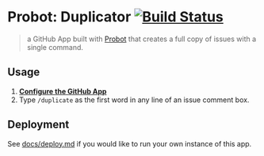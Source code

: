 # Probot: Duplicator [![Build Status](https://travis-ci.org/raulriera/probot-duplicator.svg?branch=master)](https://travis-ci.org/raulriera/probot-duplicator)

> a GitHub App built with [Probot](https://github.com/probot/probot) that creates a full copy of issues with a single command.

## Usage

1. **[Configure the GitHub App](https://github.com/apps/duplicator)**
2. Type `/duplicate` as the first word in any line of an issue comment box.

## Deployment

See [docs/deploy.md](docs/deploy.md) if you would like to run your own instance of this app.
